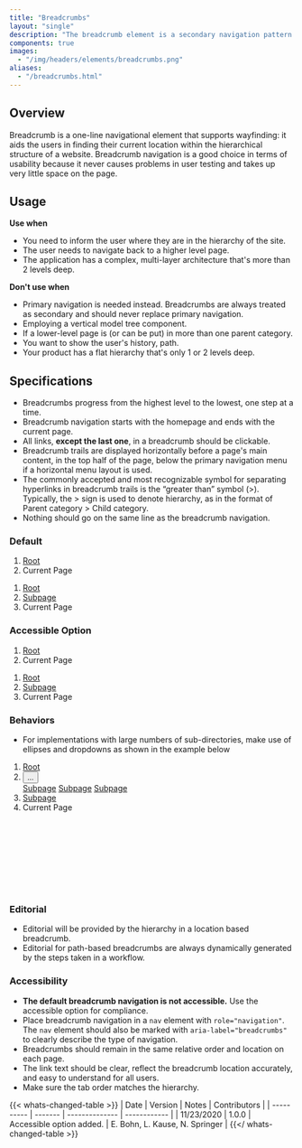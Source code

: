 ```yaml
---
title: "Breadcrumbs"
layout: "single"
description: "The breadcrumb element is a secondary navigation pattern that shows hierarchy among content."
components: true
images:
  - "/img/headers/elements/breadcrumbs.png"
aliases:
  - "/breadcrumbs.html"
---
```


## Overview

Breadcrumb is a one-line navigational element that supports wayfinding: it aids the users in finding their current location within the hierarchical structure of a website. Breadcrumb navigation is a good choice in terms of usability because it never causes problems in user testing and takes up very little space on the page.

## Usage

**Use when**

- You need to inform the user where they are in the hierarchy of the site.
- The user needs to navigate back to a higher level page.
- The application has a complex, multi-layer architecture that's more than 2 levels deep.

**Don't use when**

- Primary navigation is needed instead. Breadcrumbs are always treated as secondary and should never replace primary navigation.
- Employing a vertical model tree component.
- If a lower-level page is (or can be put) in more than one parent category.
- You want to show the user's history, path.
- Your product has a flat hierarchy that's only 1 or 2 levels deep.

## Specifications

- Breadcrumbs progress from the highest level to the lowest, one step at a time.
- Breadcrumb navigation starts with the homepage and ends with the current page.
- All links, **except the last one**, in a breadcrumb should be clickable.
- Breadcrumb trails are displayed horizontally before a page's main content, in the top half of the page, below the primary navigation menu if a horizontal menu layout is used.
- The commonly accepted and most recognizable symbol for separating hyperlinks in breadcrumb trails is the “greater than” symbol (>). Typically, the > sign is used to denote hierarchy, as in the format of Parent category > Child category.
- Nothing should go on the same line as the breadcrumb navigation.

### Default

<div class="guide-example-block d-inline-block">
  <div class="guide-sample">
    <nav aria-label="breadcrumb">
      <ol class="breadcrumb mb-0">
        <li class="breadcrumb-item"><a href="#">Root</a></li>
        <li class="breadcrumb-item active" aria-current="page">Current Page</li>
      </ol>
    </nav>
    <nav aria-label="breadcrumb">
      <ol class="breadcrumb mb-0">
        <li class="breadcrumb-item"><a href="#">Root</a></li>
        <li class="breadcrumb-item"><a href="#">Subpage </a></li>
        <li class="breadcrumb-item active" aria-current="page">Current Page</li>
      </ol>
    </nav>
  </div>
</div>

### Accessible Option

<div class="guide-example-block d-inline-block">
  <div class="guide-sample">
    <nav aria-label="breadcrumb">
      <ol class="breadcrumb breadcrumb-underline mb-0">
        <li class="breadcrumb-item"><a href="#">Root</a></li>
        <li class="breadcrumb-item active" aria-current="page">Current Page</li>
      </ol>
    </nav>
    <nav aria-label="breadcrumb">
      <ol class="breadcrumb breadcrumb-underline mb-0">
        <li class="breadcrumb-item"><a href="#">Root</a></li>
        <li class="breadcrumb-item"><a href="#">Subpage </a></li>
        <li class="breadcrumb-item active" aria-current="page">Current Page</li>
      </ol>
    </nav>
  </div>
</div>

### Behaviors

- For implementations with large numbers of sub-directories, make use of ellipses and dropdowns as shown in the example below

<div class="guide-example-block d-inline-block">
  <div class="guide-sample" style="padding-bottom: 125px">
    <nav aria-label="breadcrumb">
      <ol class="breadcrumb breadcrumb-underline mb-0">
        <li class="breadcrumb-item"><a href="#">Root</a></li>
        <li class="breadcrumb-item">
          <div class="dropdown">
            <button
              type="button"
              id="breadcrumbDropdown"
              data-toggle="dropdown"
              aria-haspopup="true"
              aria-expanded="false"
            >
              ...
            </button>
            <div
              class="dropdown-menu show"
              aria-labelledby="breadcrumbDropdown"
            >
              <a href="#" class="dropdown-item">Subpage</a>
              <a href="#" class="dropdown-item">Subpage</a>
              <a href="#" class="dropdown-item">Subpage</a>
            </div>
          </div>
        </li>
        <li class="breadcrumb-item"><a href="#">Subpage</a></li>
        <li class="breadcrumb-item active" aria-current="page">Current Page</li>
      </ol>
    </nav>
  </div>
</div>

### Editorial

- Editorial will be provided by the hierarchy in a location based breadcrumb.
- Editorial for path-based breadcrumbs are always dynamically generated by the steps taken in a workflow.

### Accessibility

- **The default breadcrumb navigation is not accessible.** Use the accessible option for compliance.
- Place breadcrumb navigation in a `nav` element with `role="navigation"`. The `nav` element should also be marked with `aria-label="breadcrumbs"` to clearly describe the type of navigation.
- Breadcrumbs should remain in the same relative order and location on each page.
- The link text should be clear, reflect the breadcrumb location accurately, and easy to understand for all users.
- Make sure the tab order matches the hierarchy.

{{< whats-changed-table >}}
| Date       | Version | Notes          | Contributors |
| ---------- | ------- | -------------- | ------------ |
| 11/23/2020 | 1.0.0   | Accessible option added.  | E. Bohn, L. Kause, N. Springer    |
{{</ whats-changed-table >}}
